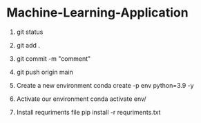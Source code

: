 # Machine-Learning-Application

1. git status
2. git add .
3. git commit -m "comment"
4. git push origin main

5. Create a new environment conda create -p env python=3.9 -y

6. Activate our environment conda activate env/

7. Install requriments file pip install -r requriments.txt